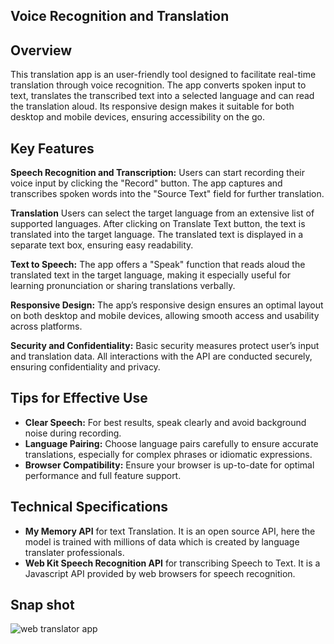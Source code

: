 ## Voice Recognition and Translation

## Overview
This translation app is an user-friendly tool designed to facilitate real-time translation through voice recognition. The app converts spoken input to text, translates the transcribed text into a selected language and can read the translation aloud. Its responsive design makes it suitable for both desktop and mobile devices, ensuring accessibility on the go.

## Key Features

**Speech Recognition and Transcription:**
Users can start recording their voice input by clicking the "Record" button. The app captures and transcribes spoken words into the "Source Text" field for further translation.

**Translation**
Users can select the target language from an extensive list of supported languages. After clicking on Translate Text button, the text is translated into the target language. The translated text is displayed in a separate text box, ensuring easy readability.

**Text to Speech:**
The app offers a "Speak" function that reads aloud the translated text in the target language, making it especially useful for learning pronunciation or sharing translations verbally.

**Responsive Design:**
The app’s responsive design ensures an optimal layout on both desktop and mobile devices, allowing smooth access and usability across platforms.

**Security and Confidentiality:**
Basic security measures protect user’s input and translation data. All interactions with the API are conducted securely, ensuring confidentiality and privacy.

## Tips for Effective Use

- **Clear Speech:** For best results, speak clearly and avoid background noise during recording.
- **Language Pairing:** Choose language pairs carefully to ensure accurate translations, especially for complex phrases or idiomatic expressions.
- **Browser Compatibility:** Ensure your browser is up-to-date for optimal performance and full feature support.


## Technical Specifications
- **My Memory API** for text Translation. It is an open source API, here the model is trained with millions of data which is created by language translater professionals.
- **Web Kit Speech Recognition API** for transcribing Speech to Text. It is a Javascript API provided by web browsers for speech recognition.

## Snap shot

![web translator app](https://github.com/user-attachments/assets/10a25504-e3ae-4e9b-b4bc-4cb2138befc6)
